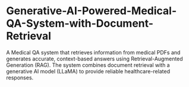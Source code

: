 # Generative-AI-Powered-Medical-QA-System-with-Document-Retrieval
A Medical QA system that retrieves information from medical PDFs and generates accurate, context-based answers using Retrieval-Augmented Generation (RAG). The system combines document retrieval with a generative AI model (LLaMA) to provide reliable healthcare-related responses.
